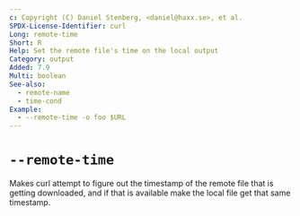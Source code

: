 ```yaml
---
c: Copyright (C) Daniel Stenberg, <daniel@haxx.se>, et al.
SPDX-License-Identifier: curl
Long: remote-time
Short: R
Help: Set the remote file's time on the local output
Category: output
Added: 7.9
Multi: boolean
See-also:
  - remote-name
  - time-cond
Example:
  - --remote-time -o foo $URL
---
```


# `--remote-time`

Makes curl attempt to figure out the timestamp of the remote file that is
getting downloaded, and if that is available make the local file get that same
timestamp.
